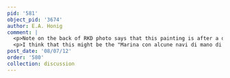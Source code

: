 ```yaml
---
pid: '581'
object_pid: '3674'
author: E.A. Honig
comment: |
  <p>Note on the back of RKD photo says that this painting is after a drawing by Hendrick Vroom. It does seem very odd that the ships here are flying the flag of the Dutch provinces (which had been toward the beginning of the revolt). The format is related to a Frans Huys engraving after Pieter the Elder from 1595, although the ship is different.</p>
  <p>I think that this might be the "Marina con alcune navi di mano di Bruculo" that was in the collection of Cardinal del Monte, one of Brueghel's key Roman patrons. Although its date is after Jan's return to Antwerp, I believe that he continued supplying his Italian patrons with works from there -- we know this is true for Borommeo, of course. This work's provenance goes back to the Barberini family and they acquired many items from Del Monte's collection in the 17th century.</p>
post_date: '08/07/12'
order: '580'
collection: discussion
---
```

